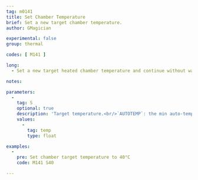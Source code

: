```yaml
---
tag: m0141
title: Set Chamber Temperature
brief: Set a new target chamber temperature.
author: GMagician

experimental: false
group: thermal

codes: [ M141 ]

long:
  - Set a new target heated chamber temperature and continue without waiting. The firmware will continue to try to reach and hold the temperature in the background.

notes:

parameters:
  -
    tag: S
    optional: true
    description: 'Target temperature.<br/>`AUTOTEMP`: the min auto-temperature.'
    values:
      -
        tag: temp
        type: float

examples:
  -
    pre: Set chamber target temperature to 40°C
    code: M141 S40

---
```


